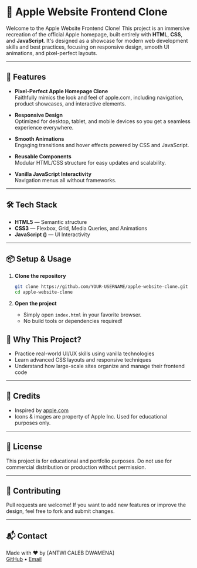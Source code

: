 # 🍏 Apple Website Frontend Clone

Welcome to the Apple Website Frontend Clone! This project is an immersive recreation of the official Apple homepage, built entirely with **HTML**, **CSS**, and **JavaScript**. It's designed as a showcase for modern web development skills and best practices, focusing on responsive design, smooth UI animations, and pixel-perfect layouts.

---

## 🚀 Features

- **Pixel-Perfect Apple Homepage Clone**  
  Faithfully mimics the look and feel of apple.com, including navigation, product showcases, and interactive elements.

- **Responsive Design**  
  Optimized for desktop, tablet, and mobile devices so you get a seamless experience everywhere.

- **Smooth Animations**  
  Engaging transitions and hover effects powered by CSS and JavaScript.

- **Reusable Components**  
  Modular HTML/CSS structure for easy updates and scalability.

- **Vanilla JavaScript Interactivity**  
  Navigation menus all without frameworks.

---

## 🛠️ Tech Stack

- **HTML5** — Semantic structure
- **CSS3** — Flexbox, Grid, Media Queries, and Animations
- **JavaScript ()** — UI Interactivity

---

## 📦 Setup & Usage

1. **Clone the repository**
    ```bash
    git clone https://github.com/YOUR-USERNAME/apple-website-clone.git
    cd apple-website-clone
    ```

2. **Open the project**
    - Simply open `index.html` in your favorite browser.
    - No build tools or dependencies required!



## 🤔 Why This Project?

- Practice real-world UI/UX skills using vanilla technologies
- Learn advanced CSS layouts and responsive techniques
- Understand how large-scale sites organize and manage their frontend code

---

## 📝 Credits

- Inspired by [apple.com](https://www.apple.com/)
- Icons & images are property of Apple Inc. Used for educational purposes only.

---

## 📄 License

This project is for educational and portfolio purposes. Do not use for commercial distribution or production without permission.

---

## 🙌 Contributing

Pull requests are welcome! If you want to add new features or improve the design, feel free to fork and submit changes.

---

## 📬 Contact

Made with ❤️ by [ANTWI CALEB DWAMENA]  
[GitHub](https://github.com/caleboss20) • [Email](mrrcaleboss@email.com)

